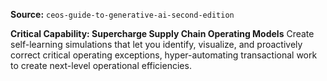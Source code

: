 **Source:** `ceos-guide-to-generative-ai-second-edition`

**Critical Capability: Supercharge Supply Chain Operating Models**
Create self-learning simulations that let you identify, visualize, and proactively correct critical operating exceptions, hyper-automating transactional work to create next-level operational efficiencies.
